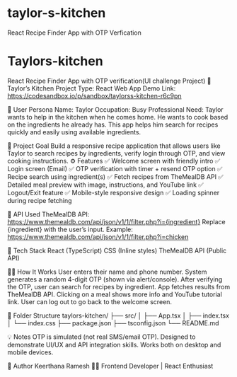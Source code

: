 # taylor-s-kitchen
React Recipe Finder App with OTP Verfication
# Taylors-kitchen
React Recipe Finder App with OTP verification(UI challenge Project)
🍳 Taylor’s Kitchen
Project Type: React Web App
Demo Link: https://codesandbox.io/p/sandbox/taylorss-kitchen-r6c9pn

👤 User Persona
Name: Taylor
Occupation: Busy Professional
Need: Taylor wants to help in the kitchen when he comes home. He wants to cook based on the ingredients he already has. This app helps him search for recipes quickly and easily using available ingredients.

🎯 Project Goal
Build a responsive recipe application that allows users like Taylor to search recipes by ingredients, verify login through OTP, and view cooking instructions.
⚙ Features
✅ Welcome screen with friendly intro
✅ Login screen (Email)
✅ OTP verification with timer + resend OTP option
✅ Recipe search using ingredient(s)
✅ Fetch recipes from TheMealDB API
✅ Detailed meal preview with image, instructions, and YouTube link
✅ Logout/Exit feature
✅ Mobile-style responsive design
✅ Loading spinner during recipe fetching

🧠 API Used
TheMealDB API:
https://www.themealdb.com/api/json/v1/1/filter.php?i={ingredient}
Replace {ingredient} with the user’s input.
Example:
https://www.themealdb.com/api/json/v1/1/filter.php?i=chicken

🧩 Tech Stack
React (TypeScript)
CSS (Inline styles)
TheMealDB API (Public API)

🧑‍🍳 How It Works
User enters their name and phone number.
System generates a random 4-digit OTP (shown via alert/console).
After verifying the OTP, user can search for recipes by ingredient.
App fetches results from TheMealDB API.
Clicking on a meal shows more info and YouTube tutorial link.
User can log out to go back to the welcome screen.

🧾 Folder Structure
taylors-kitchen/
├── src/
│   ├── App.tsx
│   ├── index.tsx
│   └── index.css
├── package.json
├── tsconfig.json
└── README.md

💡 Notes
OTP is simulated (not real SMS/email OTP).
Designed to demonstrate UI/UX and API integration skills.
Works both on desktop and mobile devices.

🚀 Author
Keerthana Ramesh
👩‍💻 Frontend Developer | React Enthusiast
